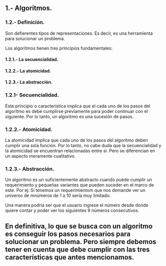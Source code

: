 ## 1.- Algoritmos.

### 1.2.- Definición. 

Son defierentes tipos de representaciones. Es decir, es una herramienta para solucionar un problema. 

Los algoritmos tienen tres principios fundamentales:

#### 1.2.1.- La secuencialidad. 
#### 1.2.2.- La atomicidad. 
#### 1.2.3.- La abstracción. 

### 1.2.1- Secuencialidad. 
Este principio o característica implica que el cada uno de los pasos del algoritmo es debe cumplirse previamente para poder continuar con el siguiente. Por lo tanto, un algoritmo es una sucesión de pasos. 

### 1.2.2.- Atomicidad. 
La atomicidad implica que cada uno de los pasos del algoritmo deben cumplir una sola función. Por lo tanto, no cabe duda que la secuencialidad y la atomicidad se encuentran relacionadas entre si. Pero se diferencian en un aspecto meramente cualitativo. 

### 1.2.3.- Abstracción. 
Un algoritmo es un suficientemente abstracto cuando puede cumplir un requerimiento y pequeñas variantes que pueden suceder en el marco de este. Por ej: Si tenemos un requerimientom que nos demande ver un universo de mnúmeros de 1 a 10 sería muy limitado. 

Una manera podría ser que el usuario ingrese el número desde donde quiere contar y poder ver los siguientes 9 números consecutivos. 

## En definitiva, lo que se busca con un algoritmo es conseguir los pasos necesarios para solucionar un problema. Pero siempre debemos tener en cuenta que debe cumplir con las tres características que antes mencionamos. 




